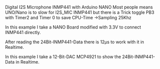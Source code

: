 Digital I2S Microphone INMP441 with Arduino NANO
Most people means UNO/Nano is to slow for I2S_MIC INMP441 but there is a Trick toggle PB3 with Timer2 and Timer 0 to save CPU-Time ->Sampling 25Khz

In this example I take a NANO Board modified with 3.3V to connect INMP441 directly.

After reading the 24Bit-INMP441-Data there is 12µs to work with it in Realtime.

In this example I take a 12-Bit-DAC MCP4921 to show the 24Bit-INMP441-Data in Realtime.


